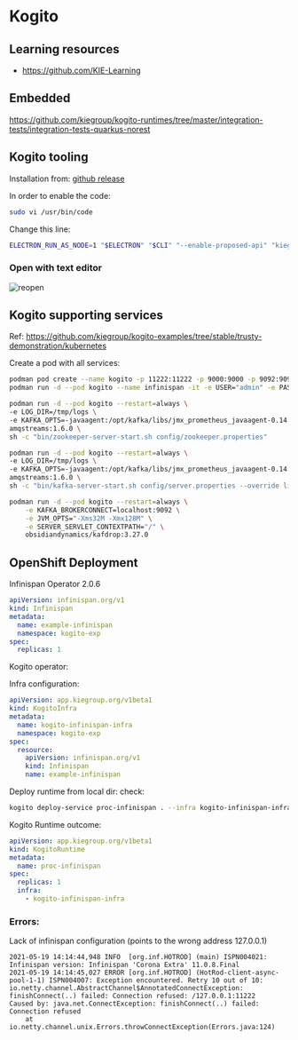 Kogito
=========================================================

Learning resources
---------------------------------------------------------

- https://github.com/KIE-Learning

Embedded
---------------------------------------------------------

https://github.com/kiegroup/kogito-runtimes/tree/master/integration-tests/integration-tests-quarkus-norest

Kogito tooling
---------------------------------------------------------

Installation from: [github release](https://github.com/kiegroup/kogito-tooling/releases)

In order to enable the code:

```sh
sudo vi /usr/bin/code
```

Change this line:

```sh
ELECTRON_RUN_AS_NODE=1 "$ELECTRON" "$CLI" "--enable-proposed-api" "kiegroup.vscode-extension-pack-kogito-kie-editors" "$@"
```

### Open with text editor

![reopen](imgs/reopen.gif)

Kogito supporting services
---------------------------------------------------------

Ref: https://github.com/kiegroup/kogito-examples/tree/stable/trusty-demonstration/kubernetes

Create a pod with all services:

```sh
podman pod create --name kogito -p 11222:11222 -p 9000:9000 -p 9092:9092 -p 9404:9404 -p 9405:9405
podman run -d --pod kogito --name infinispan -it -e USER="admin" -e PASS="password" --net=host quay.io/infinispan/server:12.1

podman run -d --pod kogito --restart=always \
-e LOG_DIR=/tmp/logs \
-e KAFKA_OPTS=-javaagent:/opt/kafka/libs/jmx_prometheus_javaagent-0.14.0.redhat-00002.jar=9404:/opt/kafka/custom-config/zookeeper-prometheus-config.yaml \
amqstreams:1.6.0 \
sh -c "bin/zookeeper-server-start.sh config/zookeeper.properties"

podman run -d --pod kogito --restart=always \
-e LOG_DIR=/tmp/logs \
-e KAFKA_OPTS=-javaagent:/opt/kafka/libs/jmx_prometheus_javaagent-0.14.0.redhat-00002.jar=9405:/opt/kafka/custom-config/kafka-prometheus-config.yaml \
amqstreams:1.6.0 \
sh -c "bin/kafka-server-start.sh config/server.properties --override listeners=PLAINTEXT://localhost:9092 --override advertised.listeners=PLAINTEXT://localhost:9092 --override zookeeper.connect=localhost:2181"

podman run -d --pod kogito --restart=always \
    -e KAFKA_BROKERCONNECT=localhost:9092 \
    -e JVM_OPTS="-Xms32M -Xmx128M" \
    -e SERVER_SERVLET_CONTEXTPATH="/" \
    obsidiandynamics/kafdrop:3.27.0
```

OpenShift Deployment
---------------------------------------------------------

Infinispan Operator 2.0.6

```yaml
apiVersion: infinispan.org/v1
kind: Infinispan
metadata:
  name: example-infinispan
  namespace: kogito-exp
spec:
  replicas: 1
```

Kogito operator:

Infra configuration:

```yaml
apiVersion: app.kiegroup.org/v1beta1
kind: KogitoInfra
metadata:
  name: kogito-infinispan-infra
  namespace: kogito-exp
spec:
  resource:
    apiVersion: infinispan.org/v1
    kind: Infinispan
    name: example-infinispan
```

Deploy runtime from local dir:
check:
```sh
kogito deploy-service proc-infinispan . --infra kogito-infinispan-infra
```

Kogito Runtime outcome:

```yaml
apiVersion: app.kiegroup.org/v1beta1
kind: KogitoRuntime
metadata:
  name: proc-infinispan
spec:
  replicas: 1
  infra:
    - kogito-infinispan-infra
```


### Errors:

Lack of infinispan configuration (points to the wrong address 127.0.0.1)

```log
2021-05-19 14:14:44,948 INFO  [org.inf.HOTROD] (main) ISPN004021: Infinispan version: Infinispan 'Corona Extra' 11.0.8.Final
2021-05-19 14:14:45,027 ERROR [org.inf.HOTROD] (HotRod-client-async-pool-1-1) ISPN004007: Exception encountered. Retry 10 out of 10: io.netty.channel.AbstractChannel$AnnotatedConnectException: finishConnect(..) failed: Connection refused: /127.0.0.1:11222
Caused by: java.net.ConnectException: finishConnect(..) failed: Connection refused
	at io.netty.channel.unix.Errors.throwConnectException(Errors.java:124)
```

